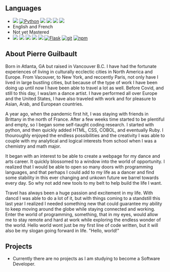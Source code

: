 ## Languages
- <a href="https://developer.mozilla.org/en-US/docs/Web/JavaScript"><img src="https://img.shields.io/badge/-JavaScript-F7DF1E?logo=JavaScript&logoColor=333333" /></a>
<a href="https://www.python.org/"><img alt="Python" src="https://img.shields.io/badge/-Python-3776AB?style=flat-square&logo=Python&logoColor=white&" /></a>
<a href="https://developer.mozilla.org/en-US/docs/Web/CSS"><img src="https://img.shields.io/badge/-CSS3-1572B6?logo=CSS3" /></a>
<a href="https://developer.mozilla.org/en-US/docs/Web/HTML"><img src="https://img.shields.io/badge/-HTML5-E34F26?logo=HTML5&logoColor=ffffff" /></a>
<a href="https://developer.mozilla.org/en-US/docs/Glossary/Ruby"><img src="https://img.shields.io/static/v1?label=Ruby&message=Ruby&color=Red" /></a>
<a href="https://www.britannica.com/technology/COBOL"><img src="https://img.shields.io/badge/COBOL-COBOL-Black" /></a>
- English and French
- Not yet Mastered 
- <a href="https://www.npmjs.com/package/express"><img src="https://img.shields.io/badge/-Express.js-000000?logo=Express" /></a>
<a href="https://www.postgresql.org/"><img src="https://img.shields.io/badge/-PostgreSQL-336791?logo=PostgreSQL" /></a>
<a href="https://reactjs.org/"><img src="https://img.shields.io/badge/-React-61DAFB?logo=React&logoColor=333333" /></a>
<a href="https://redux.js.org/"><img src="https://img.shields.io/badge/-Redux-764ABC?logo=Redux" /></a>
<a href="https://sequelize.org/"><img src="https://img.shields.io/badge/-Sequelize-039BE5" /></a>
<a href="https://flask.palletsprojects.com/en/1.1.x/"><img alt="Flask" src="https://img.shields.io/badge/-Flask-000000?style=flat-square&logo=Flask&logoColor=white" /></a>
<a href="#"><img alt="git" src="https://img.shields.io/badge/-Git-F05032?style=flat-square&logo=git&logoColor=white" /></a>
<a href="https://www.npmjs.com/"><img alt="npm" src="https://img.shields.io/badge/-NPM-CB3837?style=flat-square&logo=npm&logoColor=white" /></a>

## About Pierre Guilbault
Born in Atlanta, GA but raised in Vancouver B.C. I have had the fortunate experiences of living in culturally ecclectic cities in North America and Europe. From Vacouver, to New York, and reccently Paris, not only have I lived in large bustling cities, but because of the type of work I have been doing up until now I have been able to travel a lot as well. Before Covid, and still to this day, I was/am a dance artist. I have performed all over Europe and the United States, I have also traveled with work and for pleasure to Asian, Arab, and European countries.

A year ago, when the pandemic first hit, I was staying with friends in Brittany in the north of France. After a few weeks time started to be plentiful and empty, so I began some self-taught coding research. I started with python, and then quickly added HTML, CSS, COBOL, and eventually Ruby. I thouroughly enjoyed the endless possibilities and the creativity I was able to couple with my analytical and logical interests from school when I was a chemistry and math major.

It began with an interest to be able to create a webpage for my dance and arts career. It quickly blossomed to a window into the world of opportunity. I realized that I would be able to open so many doors with programming languages, and that perhaps I could add to my life as a dancer and find some stability in this ever changing and unkown future we barrel towards every day. So why not add new tools to my belt to help build the life I want.

Travel has always been a huge passion and excitement in my life. With dancd I was able to do a lot of it, but with things coming to a standstill this last year I realized I needed something new that could guarantee my ability to keep moving around the globe while staying connected and working. Enter the world of programming, something, that in my eyes, would allow me to stay remote and hard at work while exploring the endless wonder of the world. Hello world wont just be my first line of code written, but it will also be my slogan going forward in life. "Hello, world!"

## Projects
- Currently there are no projects as I am studying to become a Software Developer.
